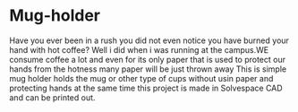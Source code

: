 # Mug-holder
  Have you ever been in a rush you did not even notice you have burned your hand with hot coffee? Well i did when i was running  at the campus.WE consume coffee a lot and even for its only paper that is used to protect our hands from the hotness many paper will be just thrown away This is simple mug holder holds the mug or other type of cups without usin paper and protecting hands at the same time
this project is made in Solvespace CAD and can be printed out.

